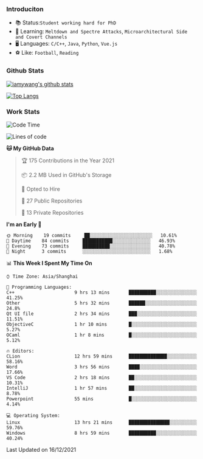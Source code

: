 ### Introduciton

- 📚 Status:`Student working hard for PhD`
- 🔎 Learning: `Meltdown and Spectre Attacks`, `Microarchitectural Side and Covert Channels`
- 🖥️ Languages: `C/C++`, `Java`, `Python`, `Vue.js`
- ⚽ Like: `Football`, `Reading`

### Github Stats

[![iamywang's github stats](https://github-readme-stats.vercel.app/api?username=iamywang&count_private=true&show_icons=true)]()

[![Top Langs](https://github-readme-stats.vercel.app/api/top-langs/?username=iamywang&layout=compact)]()

### Work Stats

<!--START_SECTION:waka-->
![Code Time](http://img.shields.io/badge/Code%20Time-32%20hrs%209%20mins-blue)

![Lines of code](https://img.shields.io/badge/From%20Hello%20World%20I%27ve%20Written-539%20Thousand%20lines%20of%20code-blue)

**🐱 My GitHub Data** 

> 🏆 175 Contributions in the Year 2021
 > 
> 📦 2.2 MB Used in GitHub's Storage 
 > 
> 💼 Opted to Hire
 > 
> 📜 27 Public Repositories 
 > 
> 🔑 13 Private Repositories  
 > 
**I'm an Early 🐤** 

```text
🌞 Morning    19 commits     ██░░░░░░░░░░░░░░░░░░░░░░░   10.61% 
🌆 Daytime    84 commits     ███████████░░░░░░░░░░░░░░   46.93% 
🌃 Evening    73 commits     ██████████░░░░░░░░░░░░░░░   40.78% 
🌙 Night      3 commits      ░░░░░░░░░░░░░░░░░░░░░░░░░   1.68%

```


📊 **This Week I Spent My Time On** 

```text
⌚︎ Time Zone: Asia/Shanghai

💬 Programming Languages: 
C++                      9 hrs 13 mins       ██████████░░░░░░░░░░░░░░░   41.25% 
Other                    5 hrs 32 mins       ██████░░░░░░░░░░░░░░░░░░░   24.8% 
Qt UI file               2 hrs 34 mins       ███░░░░░░░░░░░░░░░░░░░░░░   11.51% 
ObjectiveC               1 hr 10 mins        █░░░░░░░░░░░░░░░░░░░░░░░░   5.27% 
OCaml                    1 hr 8 mins         █░░░░░░░░░░░░░░░░░░░░░░░░   5.12%

🔥 Editors: 
CLion                    12 hrs 59 mins      ██████████████░░░░░░░░░░░   58.16% 
Word                     3 hrs 56 mins       ████░░░░░░░░░░░░░░░░░░░░░   17.66% 
VS Code                  2 hrs 18 mins       ██░░░░░░░░░░░░░░░░░░░░░░░   10.31% 
IntelliJ                 1 hr 57 mins        ██░░░░░░░░░░░░░░░░░░░░░░░   8.78% 
Powerpoint               55 mins             █░░░░░░░░░░░░░░░░░░░░░░░░   4.14%

💻 Operating System: 
Linux                    13 hrs 21 mins      ███████████████░░░░░░░░░░   59.76% 
Windows                  8 hrs 59 mins       ██████████░░░░░░░░░░░░░░░   40.24%

```


 Last Updated on 16/12/2021
<!--END_SECTION:waka-->
